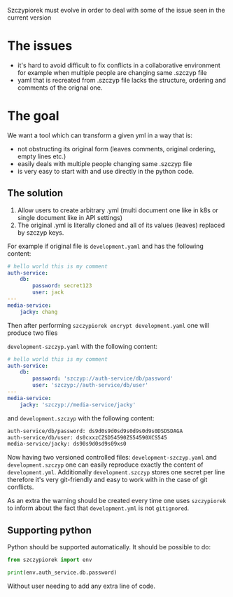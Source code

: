 
Szczypiorek must evolve in order to deal with some of the issue seen in the current version

# The issues

- it's hard to avoid difficult to fix conflicts in a collaborative environment for example when multiple people are changing same .szczyp file
- yaml that is recreated from .szczyp file lacks the structure, ordering and comments of the orignal one.

# The goal

We want a tool which can transform a given yml in a way that is:
- not obstructing its original form (leaves comments, original ordering, empty lines etc.)
- easily deals with multiple people changing same .szczyp file
- is very easy to start with and use directly in the python code.

## The solution

1. Allow users to create arbitrary .yml (multi document one like in k8s or single document like in API settings)
2. The original .yml is literally cloned and all of its values (leaves) replaced by szczyp keys.

For example if original file is `development.yaml` and has the following content:

```yaml
# hello world this is my comment
auth-service:
    db:
        password: secret123
        user: jack
---
media-service:
    jacky: chang
```

Then after performing `szczypiorek encrypt development.yaml` one will produce two files

`development-szczyp.yaml` with the following content:

```yaml
# hello world this is my comment
auth-service:
    db:
        password: 'szczyp://auth-service/db/password'
        user: 'szczyp://auth-service/db/user'
---
media-service:
    jacky: 'szczyp://media-service/jacky'
```

and `development.szczyp` with the following content:

```txt
auth-service/db/password: ds9d0s9d0sd9s0d9s0d9s0DSDSDAGA
auth-service/db/user: ds0cxxzCZSD54590ZS54590XCS545
media-service/jacky: ds90s9d0sd9s09xs0
```

Now having two versioned controlled files: `development-szczyp.yaml` and `development.szczyp` one can easily reproduce exactly the content of `development.yml`. Additionally `development.szczyp` stores one secret per line therefore it's very git-friendly and easy to work with in the case of git conflicts.

As an extra the warning should be created every time one uses `szczypiorek` to inform about the fact that `development.yml` is not `gitignored`.

## Supporting python

Python should be supported automatically. It should be possible to do:

```python
from szczypiorek import env

print(env.auth_service.db.password)
```

Without user needing to add any extra line of code.
